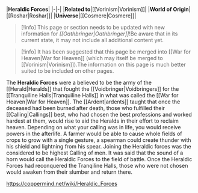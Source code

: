 |**Heraldic Forces**|
|-|-|
|**Related to**|[[Vorinism\|Vorinism]]|
|**World of Origin**|[[Roshar\|Roshar]]|
|**Universe**|[[Cosmere\|Cosmere]]|
> [!info] This page or section needs to be updated with new information for *[[Oathbringer\|Oathbringer]]*!Be aware that in its current state, it may not include all additional content yet.

> [!info] It has been suggested that this page be merged into [[War for Heaven\|War for Heaven]] (which may itself be merged to [[Vorinism\|Vorinism]]).The information on this page is much better suited to be included on other pages.

The **Heraldic Forces** were a believed to be the army of the [[Herald\|Heralds]] that fought the [[Voidbringer\|Voidbringers]] for the [[Tranquiline Halls\|Tranquiline Halls]] in what was called the [[War for Heaven\|War for Heaven]].
The [[Ardent\|ardents]] taught that once the deceased had been burned after death, those who fulfilled their [[Calling\|Callings]] best, who had chosen the best professions and worked hardest at them, would rise to aid the Heralds in their effort to reclaim heaven. Depending on what your calling was in life, you would receive powers in the afterlife. A farmer would be able to cause whole fields of crops to grow with a single gesture, a spearman could create thunder with his shield and lightning from his spear. Joining the Heraldic forces was the considered to be highest Calling of men.
It was said that the sound of a horn would call the Heraldic Forces to the field of battle.
Once the Heraldic Forces had reconquered the Tranqiline Halls, those who were not chosen would awaken from their slumber and return there.



https://coppermind.net/wiki/Heraldic_Forces